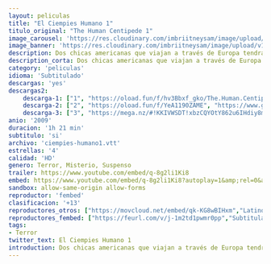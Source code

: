 ```yaml
---
layout: peliculas
title: "El Ciempies Humano 1"
titulo_original: "The Human Centipede 1"
image_carousel: 'https://res.cloudinary.com/imbriitneysam/image/upload/v1544227672/cien-poster-min.jpg'
image_banner: 'https://res.cloudinary.com/imbriitneysam/image/upload/v1544227672/cien-banner-min.jpg'
description: Dos chicas americanas que viajan a través de Europa tendrán una avería en el coche en mitad de unos bosques en Alemania. Buscando ayuda llegarán a una casa aislada y al día siguiente despertarán atrapadas en un tétrico sótano de un hospital junto a un hombre japonés. Poco después descubrirán que un alemán de avanzada edad que anteriormente era un cirujano especializado en separar a gemelos siameses. Sin embargo, para ellos tiene otro plan… a ellos quiere unirlos en una terrible operación.
description_corta: Dos chicas americanas que viajan a través de Europa tendrán una avería en el coche en mitad de unos bosques en Alemania. Buscando ayuda llegarán a una casa aislada y al día siguiente despertarán atrapadas en un tétrico sótano de un...
category: 'peliculas'
idioma: 'Subtitulado'
descargas: 'yes'
descargas2:
    descarga-1: ["1", "https://oload.fun/f/hv3Bbxf_gko/The.Human.Centipede.First.Sequence.2009.720.BDRip.subesp.mp4", "https://www.google.com/s2/favicons?domain=openload.co","OpenLoad","https://res.cloudinary.com/imbriitneysam/image/upload/v1541473684/mexico.png", "Latino", "HD"]
    descarga-2: ["2", "https://oload.fun/f/YeA1190ZAME", "https://www.google.com/s2/favicons?domain=openload.co","OpenLoad","https://res.cloudinary.com/imbriitneysam/image/upload/v1541473684/mexico.png", "Latino", "HD"]
    descarga-3: ["3", "https://mega.nz/#!KKIVWSDT!xbzCQYOtY862u6IHdiy8mPaj2quIvxsxR-gpAqiv7vU", "https://www.google.com/s2/favicons?domain=mega.nz","Mega","https://res.cloudinary.com/imbriitneysam/image/upload/v1541473684/mexico.png", "Latino", "HD"]
anio: '2009'
duracion: '1h 21 min'
subtitulo: 'si'
archivo: 'ciempies-humano1.vtt'
estrellas: '4'
calidad: 'HD'
genero: Terror, Misterio, Suspenso
trailer: https://www.youtube.com/embed/q-8g2li1Ki8
embed: https://www.youtube.com/embed/q-8g2li1Ki8?autoplay=1&amp;rel=0&amp;hd=1&border=0&wmode=opaque&enablejsapi=1&modestbranding=1&controls=1&showinfo=0
sandbox: allow-same-origin allow-forms
reproductor: 'fembed'
clasificacion: '+13'
reproductores_otros: ["https://movcloud.net/embed/qk-KG8wBIHxm","Latino"]
reproductores_fembed: ["https://feurl.com/v/j-1m2td1pwmr0pp","Subtitulado","https://feurl.com/v/5jv4xkmlrx9","Subtitulado"]
tags:
- Terror
twitter_text: El Ciempies Humano 1
introduction: Dos chicas americanas que viajan a través de Europa tendrán una avería en el coche en mitad de unos bosques en Alemania. Buscando ayuda llegarán a una casa aislada y al día siguiente despertarán atrapadas en un tétrico sótano de un...
---
```



 







